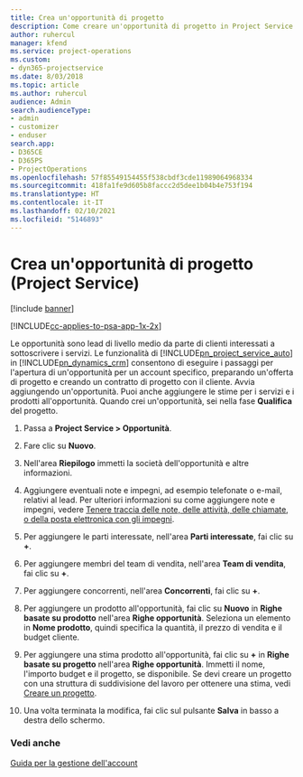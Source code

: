 ```yaml
---
title: Crea un'opportunità di progetto
description: Come creare un'opportunità di progetto in Project Service
author: ruhercul
manager: kfend
ms.service: project-operations
ms.custom:
- dyn365-projectservice
ms.date: 8/03/2018
ms.topic: article
ms.author: ruhercul
audience: Admin
search.audienceType:
- admin
- customizer
- enduser
search.app:
- D365CE
- D365PS
- ProjectOperations
ms.openlocfilehash: 57f85549154455f538cbdf3cde11989064968334
ms.sourcegitcommit: 418fa1fe9d605b8faccc2d5dee1b04b4e753f194
ms.translationtype: HT
ms.contentlocale: it-IT
ms.lasthandoff: 02/10/2021
ms.locfileid: "5146893"
---
```

# <a name="create-a-project-opportunity-project-service"></a>Crea un'opportunità di progetto (Project Service)

[!include [banner](../includes/psa-now-project-operations.md)]

[!INCLUDE[cc-applies-to-psa-app-1x-2x](../includes/cc-applies-to-psa-app-1x-2x.md)]

Le opportunità sono lead di livello medio da parte di clienti interessati a sottoscrivere i servizi. Le funzionalità di [!INCLUDE[pn_project_service_auto](../includes/pn-project-service-auto.md)] in [!INCLUDE[pn_dynamics_crm](../includes/pn-dynamics-crm.md)] consentono di eseguire i passaggi per l'apertura di un'opportunità per un account specifico, preparando un'offerta di progetto e creando un contratto di progetto con il cliente. Avvia aggiungendo un'opportunità. Puoi anche aggiungere le stime per i servizi e i prodotti all'opportunità. Quando crei un'opportunità, sei nella fase **Qualifica** del progetto.  
  
1.  Passa a **Project Service > Opportunità**.  
  
2.  Fare clic su **Nuovo**.  
  
3.  Nell'area **Riepilogo** immetti la società dell'opportunità e altre informazioni.  
  
4.  Aggiungere eventuali note e impegni, ad esempio telefonate o e-mail, relativi al lead. Per ulteriori informazioni su come aggiungere note e impegni, vedere [Tenere traccia delle note, delle attività, delle chiamate, o della posta elettronica con gli impegni](https://docs.microsoft.com/dynamics365/customerengagement/on-premises/basics/work-with-activities).  
  
5.  Per aggiungere le parti interessate, nell'area **Parti interessate**, fai clic su **+**.  
  
6.  Per aggiungere membri del team di vendita, nell'area **Team di vendita**, fai clic su **+**.  
  
7.  Per aggiungere concorrenti, nell'area **Concorrenti**, fai clic su **+**.  
  
8.  Per aggiungere un prodotto all'opportunità, fai clic su **Nuovo** in **Righe basate su prodotto** nell'area **Righe opportunità**. Seleziona un elemento in **Nome prodotto**, quindi specifica la quantità, il prezzo di vendita e il budget cliente.  
  
9. Per aggiungere una stima prodotto all'opportunità, fai clic su **+** in **Righe basate su progetto** nell'area **Righe opportunità**. Immetti il nome, l'importo budget e il progetto, se disponibile. Se devi creare un progetto con una struttura di suddivisione del lavoro per ottenere una stima, vedi [Creare un progetto](../psa/create-project.md).  
  
10. Una volta terminata la modifica, fai clic sul pulsante **Salva** in basso a destra dello schermo.  
  
### <a name="see-also"></a>Vedi anche  
 [Guida per la gestione dell'account](../psa/account-manager-guide.md)
